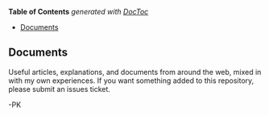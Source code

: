 <!-- START doctoc generated TOC please keep comment here to allow auto update -->
<!-- DON'T EDIT THIS SECTION, INSTEAD RE-RUN doctoc TO UPDATE -->
**Table of Contents**  *generated with [DocToc](https://github.com/thlorenz/doctoc)*

- [Documents](#documents)

<!-- END doctoc generated TOC please keep comment here to allow auto update -->

## Documents
Useful articles, explanations, and documents from around the web, mixed in with my own experiences. If you want something added to this repository, please submit an issues ticket.

-PK
